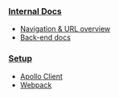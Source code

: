 ### [Internal Docs](Home.md)

- [Navigation & URL overview](Overview-of-Navigation-&-URL-structure.md)
- [Back-end docs](https://github.com/openmsupply/conforma-server/wiki)

### [Setup](setup/Setup.md)

- [Apollo Client](setup/Apollo-client.md)
- [Webpack](setup/Webpack.md)
